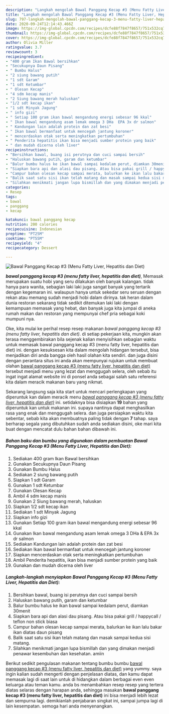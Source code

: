 ```yaml
---
description: "Langkah mengolah Bawal Panggang Kecap #3 (Menu Fatty Liver, Hepatitis dan Diet) Lezat"
title: "Langkah mengolah Bawal Panggang Kecap #3 (Menu Fatty Liver, Hepatitis dan Diet) Lezat"
slug: 797-langkah-mengolah-bawal-panggang-kecap-3-menu-fatty-liver-hepatitis-dan-diet-lezat
date: 2020-09-24T12:14:43.466Z
image: https://img-global.cpcdn.com/recipes/dcfe88f7847f8657/751x532cq70/bawal-panggang-kecap-3-menu-fatty-liver-hepatitis-dan-diet-foto-resep-utama.jpg
thumbnail: https://img-global.cpcdn.com/recipes/dcfe88f7847f8657/751x532cq70/bawal-panggang-kecap-3-menu-fatty-liver-hepatitis-dan-diet-foto-resep-utama.jpg
cover: https://img-global.cpcdn.com/recipes/dcfe88f7847f8657/751x532cq70/bawal-panggang-kecap-3-menu-fatty-liver-hepatitis-dan-diet-foto-resep-utama.jpg
author: Olivia Miller
ratingvalue: 3.7
reviewcount: 3
recipeingredient:
- "400 gram Ikan Bawal bersihkan"
- "Secukupnya Daun Pisang"
- " Bumbu Halus"
- "2 siung bawang putih"
- "1 sdt Garam"
- "1 sdt Ketumbar"
- " Olesan Kecap"
- "4 sdm kecap manis"
- "2 Siung bawang merah haluskan"
- "1/2 sdt kecap ikan"
- "1 sdt Minyak Jagung"
- " info gizi"
- " Setiap 100 gram ikan bawal mengandung energi sebesar 96 kkal"
- " Ikan bawal mengandung asam lemak omega 3 DHa  EPA 3x dr salmon"
- " Kandungan lain adalah protein dan zat besi"
- " Ikan bawal bermanfaat untuk mencegah jantung koroner"
- " mencerdaskan otak serta meningkatkan pertumbuhan"
- " Penderita hepatitis ikan bisa menjadi sumber protein yang baik"
- " dan mudah dicerna oleh liver"
recipeinstructions:
- "Bersihkan bawal, buang isi perutnya dan cuci sampai bersih"
- "Haluskan bawang putih, garam dan ketumbar"
- "Balur bumbu halus ke ikan bawal sampai kedalam perut, diamkan 30menit"
- "Siapkan bara api dan alasi dau pisang. Atau bisa pakai grill / happycall / teflon non stick biasa"
- "Campur bahan olesan kecap sampai merata, balurkan ke ikan lalu bakar ikan diatas daun pisang"
- "Balik saat satu sisi ikan telah matang dan masak sampai kedua sisi matang."
- "Silahkan menikmati jangan lupa bismillah dan yang dimakan menjadi penawar kesembuhan dan kesehatan. amiin"
categories:
- Resep
tags:
- bawal
- panggang
- kecap

katakunci: bawal panggang kecap 
nutrition: 200 calories
recipecuisine: Indonesian
preptime: "PT25M"
cooktime: "PT55M"
recipeyield: "4"
recipecategory: Dessert

---
```



![Bawal Panggang Kecap #3 (Menu Fatty Liver, Hepatitis dan Diet)](https://img-global.cpcdn.com/recipes/dcfe88f7847f8657/751x532cq70/bawal-panggang-kecap-3-menu-fatty-liver-hepatitis-dan-diet-foto-resep-utama.jpg)

<b><i>bawal panggang kecap #3 (menu fatty liver, hepatitis dan diet)</i></b>, Memasak merupakan suatu hobi yang seru dilakukan oleh banyak kalangan. tidak hanya para wanita, sebagian laki laki juga sangat banyak yang tertarik dengan kegemaran ini. walaupun hanya untuk sekedar seru seruan dengan rekan atau memang sudah menjadi hobi dalam dirinya. tak heran dalam dunia restoran sekarang tidak sedikit ditemukan laki laki dengan kemampuan memasak yang hebat, dan banyak juga kita jumpai di aneka rumah makan dan restoran yang mempunyai chef pria sebagai koki mumpuni nya.

Oke, kita mulai ke perihal resep resep makanan <i>bawal panggang kecap #3 (menu fatty liver, hepatitis dan diet)</i>. di setiap pekerjaan kita, mungkin akan terasa menggembirakan bila sejenak kalian menyisihkan sebagian waktu untuk memasak bawal panggang kecap #3 (menu fatty liver, hepatitis dan diet) ini. dengan kesuksesan kita dalam mengolah hidangan tersebut, bisa menjadikan diri anda bangga oleh hasil olahan kita sendiri. dan juga disini dengan perantara situs ini anda akan mempunyai rujukan untuk membuat olahan <u>bawal panggang kecap #3 (menu fatty liver, hepatitis dan diet)</u> tersebut menjadi menu yang lezat dan menggugah selera, oleh sebab itu ingat ingat alamat website ini di ponsel anda sebagai salah satu referensi kita dalam meracik makanan baru yang nikmat.




Sekarang langsung saja kita start untuk mencari perlengkapan yang diperuntuk kan dalam meracik menu <u><i>bawal panggang kecap #3 (menu fatty liver, hepatitis dan diet)</i></u> ini. setidaknya bisa disiapkan <b>19</b> bahan yang diperuntuk kan untuk makanan ini. supaya nantinya dapat menghasilkan rasa yang enak dan menggugah selera. dan juga persiapkan waktu kita sebentar, sebab kita akan membuatnya paling tidak dengan <b>7</b> tahap. saya berharap segala yang dibutuhkan sudah anda sediakan disini, oke mari kita buat dengan mencatat dulu bahan bahan dibawah ini.

<!--inarticleads1-->

##### Bahan baku dan bumbu yang digunakan dalam pembuatan Bawal Panggang Kecap #3 (Menu Fatty Liver, Hepatitis dan Diet):

1. Sediakan 400 gram Ikan Bawal bersihkan
1. Gunakan Secukupnya Daun Pisang
1. Gunakan  Bumbu Halus
1. Sediakan 2 siung bawang putih
1. Siapkan 1 sdt Garam
1. Gunakan 1 sdt Ketumbar
1. Gunakan  Olesan Kecap
1. Ambil 4 sdm kecap manis
1. Gunakan 2 Siung bawang merah, haluskan
1. Siapkan 1/2 sdt kecap ikan
1. Sediakan 1 sdt Minyak Jagung
1. Siapkan  info gizi
1. Gunakan  Setiap 100 gram ikan bawal mengandung energi sebesar 96 kkal
1. Gunakan  Ikan bawal mengandung asam lemak omega 3 DHa &amp; EPA 3x dr salmon
1. Sediakan  Kandungan lain adalah protein dan zat besi
1. Sediakan  Ikan bawal bermanfaat untuk mencegah jantung koroner
1. Siapkan  mencerdaskan otak serta meningkatkan pertumbuhan
1. Ambil  Penderita hepatitis, ikan bisa menjadi sumber protein yang baik
1. Gunakan  dan mudah dicerna oleh liver




<!--inarticleads2-->

##### Langkah-langkah menyiapkan Bawal Panggang Kecap #3 (Menu Fatty Liver, Hepatitis dan Diet):

1. Bersihkan bawal, buang isi perutnya dan cuci sampai bersih
1. Haluskan bawang putih, garam dan ketumbar
1. Balur bumbu halus ke ikan bawal sampai kedalam perut, diamkan 30menit
1. Siapkan bara api dan alasi dau pisang. Atau bisa pakai grill / happycall / teflon non stick biasa
1. Campur bahan olesan kecap sampai merata, balurkan ke ikan lalu bakar ikan diatas daun pisang
1. Balik saat satu sisi ikan telah matang dan masak sampai kedua sisi matang.
1. Silahkan menikmati jangan lupa bismillah dan yang dimakan menjadi penawar kesembuhan dan kesehatan. amiin




Berikut sedikit pengulasan makanan tentang bumbu bumbu <u>bawal panggang kecap #3 (menu fatty liver, hepatitis dan diet)</u> yang yummy. saya ingin kalian sudah mengerti dengan penjelasan diatas, dan kamu dapat memasak lagi di saat lain untuk di hidangkan dalam berbagai even even keluarga atau teman kamu. anda bs menambahkan resep resep yang tertera diatas selaras dengan harapan anda, sehingga masakan <b>bawal panggang kecap #3 (menu fatty liver, hepatitis dan diet)</b> ini bisa menjadi lebih lezat dan sempurna lagi. demikianlah penjabaran singkat ini, sampai jumpa lagi di lain kesempatan. semoga hari anda menyenangkan.
